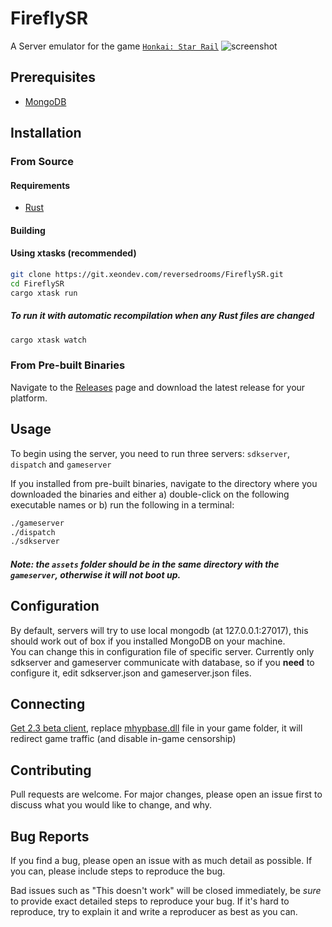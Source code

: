 # FireflySR

A Server emulator for the game [`Honkai: Star Rail`](https://hsr.hoyoverse.com/en-us/)
![screenshot](https://git.xeondev.com/reversedrooms/FireflySR/raw/branch/master/screenshot.png)

## Prerequisites

- [MongoDB](https://www.mongodb.com/try/download/community)

## Installation

### From Source

#### Requirements

- [Rust](https://www.rust-lang.org/tools/install)

#### Building

#### Using xtasks (recommended)

```sh
git clone https://git.xeondev.com/reversedrooms/FireflySR.git
cd FireflySR
cargo xtask run
```

##### To run it with automatic recompilation when any Rust files are changed

```sh
cargo xtask watch
```

### From Pre-built Binaries

Navigate to the [Releases](https://git.xeondev.com/reversedrooms/FireflySR/releases)
page and download the latest release for your platform.

## Usage

To begin using the server, you need to run three servers: `sdkserver`, `dispatch` and `gameserver`

If you installed from pre-built binaries, navigate to the directory where you downloaded
the binaries and either a) double-click on the following executable names or b)
run the following in a terminal:

```sh
./gameserver
./dispatch
./sdkserver
```

##### Note: the `assets` folder should be in the same directory with the `gameserver`, otherwise it will not boot up.

## Configuration
By default, servers will try to use local mongodb (at 127.0.0.1:27017),
this should work out of box if you installed MongoDB on your machine.
<br>
You can change this in configuration file of specific server.
Currently only sdkserver and gameserver communicate with database, so if you **need** to configure it,
edit sdkserver.json and gameserver.json files.

## Connecting

[Get 2.3 beta client](https://autopatchos.starrails.com/client/Beta/20240501125700_dUBAjS7YiX9nF7mJ/StarRail_2.2.51.zip),
replace [mhypbase.dll](https://git.xeondev.com/reversedrooms/FireflySR/raw/branch/master/mhypbase.dll)
file in your game folder, it will redirect game traffic (and disable in-game censorship)

## Contributing

Pull requests are welcome. For major changes, please open an issue first to discuss
what you would like to change, and why.

## Bug Reports

If you find a bug, please open an issue with as much detail as possible. If you
can, please include steps to reproduce the bug.

Bad issues such as "This doesn't work" will be closed immediately, be _sure_ to
provide exact detailed steps to reproduce your bug. If it's hard to reproduce, try
to explain it and write a reproducer as best as you can.
